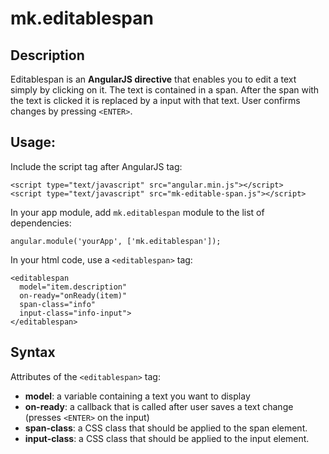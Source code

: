 # mk.editablespan

## Description
Editablespan is an **AngularJS directive** that enables you to edit a text simply by clicking on it. 
The text is contained in a span.
After the span with the text is clicked it is replaced by a input with that text.
User confirms changes by pressing `<ENTER>`. 

## Usage:

Include the script tag after AngularJS tag:

```
<script type="text/javascript" src="angular.min.js"></script>  
<script type="text/javascript" src="mk-editable-span.js"></script>
```

In your app module, add `mk.editablespan` module to the list of dependencies:

```
angular.module('yourApp', ['mk.editablespan']);
```

In your html code, use a `<editablespan>` tag:

```
<editablespan 
  model="item.description"  
  on-ready="onReady(item)"
  span-class="info"
  input-class="info-input">
</editablespan>
```

## Syntax

Attributes of the `<editablespan>` tag:

 * **model**: a variable containing a text you want to display
 * **on-ready**: a callback that is called after user saves a text change (presses `<ENTER>` on the input)
 * **span-class**: a CSS class that should be applied to the span element.
 * **input-class**: a CSS class that should be applied to the input element.
